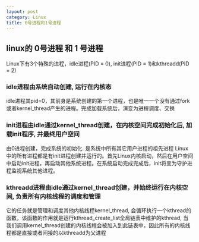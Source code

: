 ```yaml
---
layout: post
category: Linux
title: 0号进程和1号进程
---
```


## linux的 0号进程 和 1 号进程
Linux下有3个特殊的进程，idle进程(PID = 0), init进程(PID = 1)和kthreadd(PID = 2)

### idle进程由系统自动创建, 运行在内核态 

idle进程其pid=0，其前身是系统创建的第一个进程，也是唯一一个没有通过fork或者kernel_thread产生的进程。完成加载系统后，演变为进程调度、交换

### init进程由idle通过kernel_thread创建，在内核空间完成初始化后, 加载init程序, 并最终用户空间 

由0进程创建，完成系统的初始化. 是系统中所有其它用户进程的祖先进程 
Linux中的所有进程都是有init进程创建并运行的。首先Linux内核启动，然后在用户空间中启动init进程，再启动其他系统进程。在系统启动完成完成后，init将变为守护进程监视系统其他进程。

### kthreadd进程由idle通过kernel_thread创建，并始终运行在内核空间, 负责所有内核线程的调度和管理 

它的任务就是管理和调度其他内核线程kernel_thread, 会循环执行一个kthread的函数，该函数的作用就是运行kthread_create_list全局链表中维护的kthread, 当我们调用kernel_thread创建的内核线程会被加入到此链表中，因此所有的内核线程都是直接或者间接的以kthreadd为父进程 
